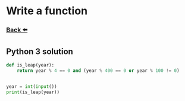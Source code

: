 
# Write a function
### [Back ⬅️](README.md)

## **Python 3** solution

```py
def is_leap(year):
    return year % 4 == 0 and (year % 400 == 0 or year % 100 != 0)


year = int(input())
print(is_leap(year))
```
